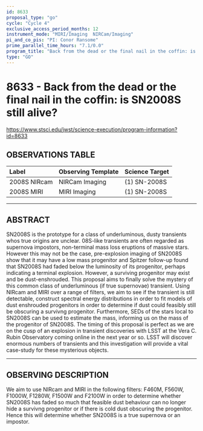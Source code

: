 ```yaml
---
id: 8633
proposal_type: "go"
cycle: "Cycle 4"
exclusive_access_period_months: 12
instrument_mode: "MIRI/Imaging  NIRCam/Imaging"
pi_and_co_pis: "PI: Conor Ransome"
prime_parallel_time_hours: "7.1/0.0"
program_title: "Back from the dead or the final nail in the coffin: is SN2008S still alive?"
type: "GO"
---
```

# 8633 - Back from the dead or the final nail in the coffin: is SN2008S still alive?
https://www.stsci.edu/jwst/science-execution/program-information?id=8633
## OBSERVATIONS TABLE
| Label        | Observing Template | Science Target |
| :----------- | :----------------- | :------------- |
| 2008S NIRcam | NIRCam Imaging     | (1) SN-2008S   |
| 2008S MIRI   | MIRI Imaging       | (1) SN-2008S   |

---

## ABSTRACT

SN2008S is the prototype for a class of underluminous, dusty transients whos true origins are unclear. 08S-like transients are often regarded as supernova impostors, non-terminal mass loss eruptions of massive stars. However this may not be the case, pre-explosion imaging of SN2008S show that it may have a low mass progenitor and Spitzer follow-up found that SN2008S had faded below the luminosity of its progenitor, perhaps indicating a terminal explosion. However, a surviving progenitor may exist and be dust-enshrouded. This proposal aims to finally solve the mystery of this common class of underluminous (if true supernovae) transient. Using NIRcam and MIRI over a range of filters, we aim to see if the transient is still detectable, construct spectral energy distributions in order to fit models of dust enshrouded progenitors in order to determine if dust could feasibly still be obscuring a survivng progenitor. Furthermore, SEDs of the stars local to SN2008S can be used to estimate the mass, informing us on the mass of the progenitor of SN2008S. The timing of this proposal is perfect as we are on the cusp of an explosion in transient discoveries with LSST at the Vera C. Rubin Observatory coming online in the next year or so. LSST will discover enormous numbers of transients and this investigation will provide a vital case-study for these mysterious objects.

---

## OBSERVING DESCRIPTION

We aim to use NIRcam and MIRI in the following filters: F460M, F560W, F1000W, F1280W, F1500W and F2100W in order to determine whether SN2008S has faded so much that feasible dust behaviour can no longer hide a survivng progenitor or if there is cold dust obscuring the progenitor. Hence this will determine whether SN2008S is a true supernova or an impostor.